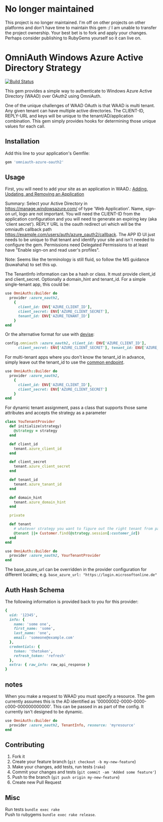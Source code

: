 # No longer maintained
This project is no longer maintained. I'm off on other projects on other platforms and don't have time to maintain this gem :/ I am unable to transfer the project ownership. Your best bet is to fork and apply your changes. Perhaps consider publishing to RubyGems yourself so it can live on. 

# OmniAuth Windows Azure Active Directory Strategy
[![Build Status](https://travis-ci.org/KonaTeam/omniauth-azure-oauth2.svg?branch=master)](https://travis-ci.org/KonaTeam/omniauth-azure-oauth2)

This gem provides a simple way to authenticate to Windows Azure Active Directory (WAAD) over OAuth2 using OmniAuth.

One of the unique challenges of WAAD OAuth is that WAAD is multi tenant. Any given tenant can have multiple active
directories. The CLIENT-ID, REPLY-URL and keys will be unique to the tenant/AD/application combination. This gem simply
provides hooks for determining those unique values for each call.

## Installation

Add this line to your application's Gemfile:

```ruby
gem 'omniauth-azure-oauth2'
```

## Usage

First, you will need to add your site as an application in WAAD.:
[Adding, Updating, and Removing an Application](http://msdn.microsoft.com/en-us/library/azure/dn132599.aspx)

Summary:
Select your Active Directory in https://manage.windowsazure.com/<tenantid> of type 'Web Application'. Name, sign-on url,
logo are not important.  You will need the CLIENT-ID from the application configuration and you will need to generate
an expiring key (aka 'client secret').  REPLY URL is the oauth redirect uri which will be the omniauth callback path
https://example.com/users/auth/azure_oauth2/callback. The APP ID UI just needs to be unique to that tenant and identify
your site and isn't needed to configure the gem.
Permissions need Delegated Permissions to at least have "Enable sign-on and read user's profiles".

Note: Seems like the terminology is still fluid, so follow the MS guidance (buwahaha) to set this up.

The TenantInfo information can be a hash or class. It must provide client_id and client_secret.
Optionally a domain_hint and tenant_id. For a simple single-tenant app, this could be:

```ruby
use OmniAuth::Builder do
  provider :azure_oauth2,
    {
      client_id: ENV['AZURE_CLIENT_ID'],
      client_secret: ENV['AZURE_CLIENT_SECRET'],
      tenant_id: ENV['AZURE_TENANT_ID']
    }
end
```

Or the alternative format for use with [devise](https://github.com/plataformatec/devise):

```ruby
config.omniauth :azure_oauth2, client_id: ENV['AZURE_CLIENT_ID'],
      client_secret: ENV['AZURE_CLIENT_SECRET'], tenant_id: ENV['AZURE_TENANT_ID']
```

For multi-tenant apps where you don't know the tenant_id in advance, simply leave out the tenant_id to use the 
[common endpoint](http://msdn.microsoft.com/en-us/library/azure/dn645542.aspx).

```ruby
use OmniAuth::Builder do
  provider :azure_oauth2,
    {
      client_id: ENV['AZURE_CLIENT_ID'],
      client_secret: ENV['AZURE_CLIENT_SECRET']
    }
end
```

For dynamic tenant assignment, pass a class that supports those same attributes and accepts the strategy as a parameter

```ruby
class YouTenantProvider
  def initialize(strategy)
    @strategy = strategy
  end

  def client_id
    tenant.azure_client_id
  end

  def client_secret
    tenant.azure_client_secret
  end

  def tenant_id
    tenant.azure_tanant_id
  end

  def domain_hint
    tenant.azure_domain_hint
  end

  private

  def tenant
    # whatever strategy you want to figure out the right tenant from params/session
    @tenant ||= Customer.find(@strategy.session[:customer_id])
  end
end

use OmniAuth::Builder do
  provider :azure_oauth2, YourTenantProvider
end
```

The base_azure_url can be overridden in the provider configuration for different locales; e.g. `base_azure_url: "https://login.microsoftonline.de"`


## Auth Hash Schema

The following information is provided back to you for this provider:

```ruby
{
  uid: '12345',
  info: {
    name: 'some one',
    first_name: 'some',
    last_name: 'one',
    email: 'someone@example.com'
  },
  credentials: {
    token: 'thetoken',
    refresh_token: 'refresh'
  },
  extra: { raw_info: raw_api_response }
}
```
## notes

When you make a request to WAAD you must specify a resource. The gem currently assumes this is the AD identified as '00000002-0000-0000-c000-000000000000'.
This can be passed in as part of the config. It currently isn't designed to be dynamic.

```ruby
use OmniAuth::Builder do
  provider :azure_oauth2, TenantInfo, resource: 'myresource'
end
```

## Contributing

1. Fork it
2. Create your feature branch (`git checkout -b my-new-feature`)
3. Make your changes, add tests, run tests (`rake`)
4. Commit your changes and tests  (`git commit -am 'Added some feature'`)
5. Push to the branch (`git push origin my-new-feature`)
6. Create new Pull Request


## Misc
Run tests `bundle exec rake`  
Push to rubygems `bundle exec rake release`.
 
